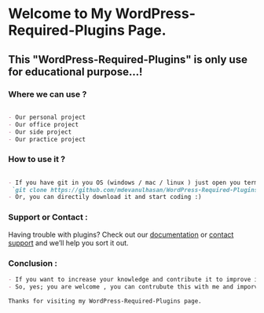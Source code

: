 # Welcome to My WordPress-Required-Plugins Page.

## This "WordPress-Required-Plugins" is only use for educational purpose...!

### Where we can use ?

```markdown

- Our personal project
- Our office project
- Our side project
- Our practice project

```
### How to use it ?

```markdown

- If you have git in you OS (windows / mac / linux ) just open you terminal(mac/linux) or cmd(windows) and type
 `git clone https://github.com/mdevanulhasan/WordPress-Required-Plugins.git`
- Or, you can directily download it and start coding :)

```
### Support or Contact :

Having trouble with plugins? Check out our [documentation](https://mdevanulhasan.blogspot.com) or [contact support](mailto:mdevanulhasan@gmail.com) and we’ll help you sort it out.

### Conclusion :

```markdown
- If you want to increase your knowledge and contribute it to improve it more.
- So, yes; you are welcome , you can contrubute this with me and imporve this demos.
```

``` Thanks for visiting my WordPress-Required-Plugins page. ```
